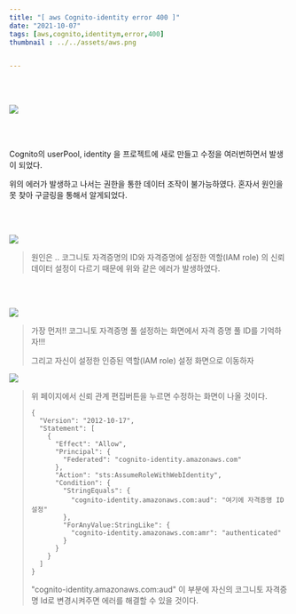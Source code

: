```yaml
---
title: "[ aws Cognito-identity error 400 ]"
date: "2021-10-07"
tags: [aws,cognito,identitym,error,400]
thumbnail : ../../assets/aws.png


---
```


<br>

<br>

![](https://images.velog.io/images/app235/post/20e6b2cd-aecc-437c-940b-29bdc05678d3/%E1%84%89%E1%85%B3%E1%84%8F%E1%85%B3%E1%84%85%E1%85%B5%E1%86%AB%E1%84%89%E1%85%A3%E1%86%BA%202021-10-07%20%E1%84%8B%E1%85%A9%E1%84%92%E1%85%AE%2012.45.40.png)

<br>

<br>

Cognito의 userPool, identity 을 프로젝트에 새로 만들고 수정을 여러번하면서 발생이 되었다.

위의 에러가 발생하고 나서는 권한을 통한 데이터 조작이 불가능하였다. 혼자서 원인을 못 찾아 구글링을 통해서 알게되었다. 

<br>

<br>

![](https://images.velog.io/images/app235/post/ec39b60e-8b6e-4aa2-b188-099bcdf65f7c/%E1%84%89%E1%85%B3%E1%84%8F%E1%85%B3%E1%84%85%E1%85%B5%E1%86%AB%E1%84%89%E1%85%A3%E1%86%BA%202021-10-07%20%E1%84%8B%E1%85%A9%E1%84%92%E1%85%AE%2012.48.58.png)

> 원인은 .. 코그니토 자격증명의 ID와 자격증명에 설정한 역할(IAM role) 의 신뢰 데이터 설정이 다르기 때문에 위와 같은 에러가 발생하였다.

<br>

<br>

![](https://images.velog.io/images/app235/post/7f18ade2-3858-414d-828c-0767d61db797/image.png)

> 가장 먼저!! 코그니토 자격증명 풀 설정하는 화면에서 자격 증명 풀 ID를 기억하자!!!
>
> 그리고 자신이 설정한 인증된 역할(IAM role) 설정 화면으로 이동하자



![](https://images.velog.io/images/app235/post/e10a812c-0804-4cd0-bfa5-933c3ff55d1c/image.png)

> 위 페이지에서 신뢰 관계 편집버튼을 누르면 수정하는 화면이 나올 것이다.
>
> ```
> {
>   "Version": "2012-10-17",
>   "Statement": [
>     {
>       "Effect": "Allow",
>       "Principal": {
>         "Federated": "cognito-identity.amazonaws.com"
>       },
>       "Action": "sts:AssumeRoleWithWebIdentity",
>       "Condition": {
>         "StringEquals": {
>           "cognito-identity.amazonaws.com:aud": "여기에 자격증명 ID 설정"
>         },
>         "ForAnyValue:StringLike": {
>           "cognito-identity.amazonaws.com:amr": "authenticated"
>         }
>       }
>     }
>   ]
> }
> ```
>
> "cognito-identity.amazonaws.com:aud" 이 부분에 자신의 코그니토 자격증명 Id로 변경시켜주면 에러를 해결할 수 있을 것이다.

